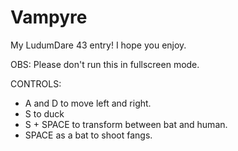 # Vampyre
My LudumDare 43 entry! I hope you enjoy.

OBS: Please don't run this in fullscreen mode.

CONTROLS:
- A and D to move left and right.
- S to duck
- S + SPACE to transform between bat and human.
- SPACE as a bat to shoot fangs.
